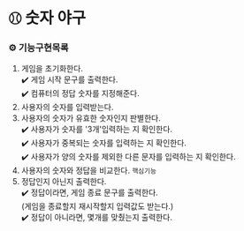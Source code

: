 # ⚾︎ 숫자 야구

### ⚙️ 기능구현목록

1. 게임을 초기화한다.  
   ✔️ 게임 시작 문구를 출력한다.  
   ✔️ 컴퓨터의 정답 숫자를 지정해준다.
2. 사용자의 숫자를 입력받는다.
3. 사용자의 숫자가 유효한 숫자인지 판별한다.  
   ✔️ 사용자가 숫자를 '3개'입력하는 지 확인한다.  
   ✔️ 사용자가 중복되는 숫자를 입력하는 지 확인한다.  
   ✔️ 사용자가 양의 숫자를 제외한 다른 문자를 입력하는 지 확인한다.
4. 사용자의 숫자와 정답을 비교한다. `핵심기능`
5. 정답인지 아닌지 출력한다.  
   ✔️ 정답이라면, 게임 종료 문구를 출력한다.  
   (게임을 종료할지 재시작할지 입력값도 받는다.)  
   ✔️ 정답이 아니라면, 몇개를 맞췄는지 출력한다.
